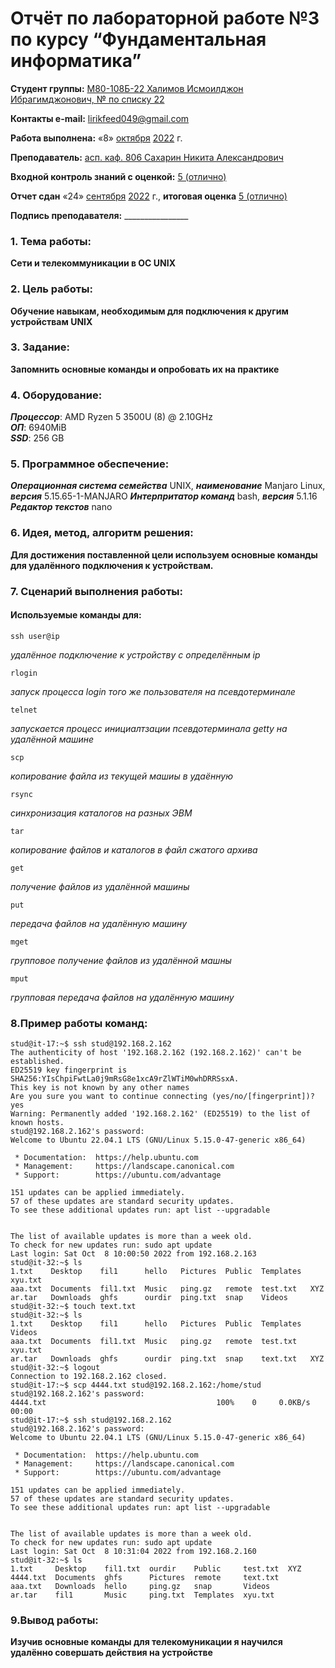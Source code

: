 # Отчёт по лабораторной работе №3 по курсу “Фундаментальная информатика”

<b>Студент группы:</b> <ins>М80-108Б-22 Халимов Исмоилджон Ибрагимджонович, № по списку 22</ins> 

<b>Контакты e-mail:</b> <ins>lirikfeed049@gmail.com</ins>

<b>Работа выполнена:</b> «8» <ins>октября</ins> <ins>2022</ins> г.

<b>Преподаватель:</b> <ins>асп. каф. 806 Сахарин Никита Александрович</ins>

<b>Входной контроль знаний с оценкой:</b> <ins>5 (отлично)</ins>

<b>Отчет сдан</b> «24» <ins>сентября</ins> <ins>2022</ins> г., <b>итоговая оценка</b> <ins>5 (отлично)</ins>

<b>Подпись преподавателя:</b> ________________

### 1. Тема работы:
__Сети и телекоммуникации в ОС UNIX__

### 2. Цель работы:
__Обучение навыкам, необходимым для подключения к другим устройствам UNIX__

### 3. Задание:
__Запомнить основные команды и опробовать их на практике__

### 4. Оборудование:
___Процессор___: AMD Ryzen 5 3500U (8) @ 2.10GHz \
___ОП___: 6940MiB \
___SSD___: 256 GB

### 5. Программное обеспечение:
___Операционная система семейства___ UNIX, ___наименование___ Manjaro Linux, ___версия___  5.15.65-1-MANJARO
___Интерпритатор команд___ bash, ___версия___ 5.1.16
___Редактор текстов___ nano

### 6. Идея, метод, алгоритм решения:
__Для достижения поставленной цели используем основные команды для удалённого подключения к устройствам.__

### 7. Сценарий выполнения работы:
#### Используемые команды для:

    ssh user@ip
_удалённое подключение к устройству с определённым ip_

    rlogin
_запуск процесса login того же пользователя на псевдотерминале_

    telnet
_запускается процесс инициалтзации псевдотерминала getty на удалённой машине_

    scp 
_копирование файла из текущей машиы в удаённую_

    rsync
_синхронизация каталогов на разных ЭВМ_

    tar
_копирование файлов и каталогов в файл сжатого архива_

    get
_получение файлов из удалённой машины_

    put
_передача файлов на удалённую машину_
    
    mget
_групповое получение файлов из удалённой машны_

    mput
_групповая передача файлов на удалённую машину_

### 8.Пример работы команд:

```
stud@it-17:~$ ssh stud@192.168.2.162
The authenticity of host '192.168.2.162 (192.168.2.162)' can't be established.
ED25519 key fingerprint is SHA256:YIsChpiFwtLa0j9mRsG8e1xcA9rZlWTiM0whDRRSsxA.
This key is not known by any other names
Are you sure you want to continue connecting (yes/no/[fingerprint])? yes
Warning: Permanently added '192.168.2.162' (ED25519) to the list of known hosts.
stud@192.168.2.162's password: 
Welcome to Ubuntu 22.04.1 LTS (GNU/Linux 5.15.0-47-generic x86_64)

 * Documentation:  https://help.ubuntu.com
 * Management:     https://landscape.canonical.com
 * Support:        https://ubuntu.com/advantage

151 updates can be applied immediately.
57 of these updates are standard security updates.
To see these additional updates run: apt list --upgradable


The list of available updates is more than a week old.
To check for new updates run: sudo apt update
Last login: Sat Oct  8 10:00:50 2022 from 192.168.2.163
stud@it-32:~$ ls
1.txt    Desktop    fil1      hello   Pictures  Public  Templates  xyu.txt
aaa.txt  Documents  fil1.txt  Music   ping.gz   remote  test.txt   XYZ
ar.tar   Downloads  ghfs      ourdir  ping.txt  snap    Videos
stud@it-32:~$ touch text.txt
stud@it-32:~$ ls
1.txt    Desktop    fil1      hello   Pictures  Public  Templates  Videos
aaa.txt  Documents  fil1.txt  Music   ping.gz   remote  test.txt   xyu.txt
ar.tar   Downloads  ghfs      ourdir  ping.txt  snap    text.txt   XYZ
stud@it-32:~$ logout
Connection to 192.168.2.162 closed.
stud@it-17:~$ scp 4444.txt stud@192.168.2.162:/home/stud
stud@192.168.2.162's password: 
4444.txt                                      100%    0     0.0KB/s   00:00    
stud@it-17:~$ ssh stud@192.168.2.162
stud@192.168.2.162's password: 
Welcome to Ubuntu 22.04.1 LTS (GNU/Linux 5.15.0-47-generic x86_64)

 * Documentation:  https://help.ubuntu.com
 * Management:     https://landscape.canonical.com
 * Support:        https://ubuntu.com/advantage

151 updates can be applied immediately.
57 of these updates are standard security updates.
To see these additional updates run: apt list --upgradable


The list of available updates is more than a week old.
To check for new updates run: sudo apt update
Last login: Sat Oct  8 10:31:04 2022 from 192.168.2.160
stud@it-32:~$ ls
1.txt     Desktop    fil1.txt  ourdir    Public     test.txt  XYZ
4444.txt  Documents  ghfs      Pictures  remote     text.txt
aaa.txt   Downloads  hello     ping.gz   snap       Videos
ar.tar    fil1       Music     ping.txt  Templates  xyu.txt

```

### 9.Вывод работы:

__Изучив основные команды для телекомуникации я научился удалённо совершать действия на устройстве__
